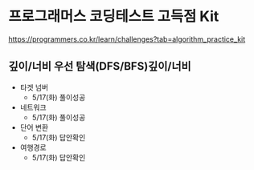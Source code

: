 # 프로그래머스 코딩테스트 고득점 Kit

https://programmers.co.kr/learn/challenges?tab=algorithm_practice_kit

## 깊이/너비 우선 탐색(DFS/BFS)깊이/너비

- 타겟 넘버
  - 5/17(화) 풀이성공
- 네트워크
  - 5/17(화) 풀이성공
- 단어 변환
  - 5/17(화) 답안확인
- 여행경로
  - 5/17(화) 답안확인
